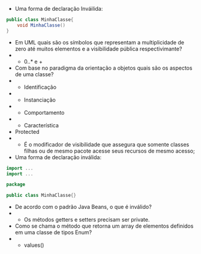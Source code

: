 - Uma forma de declaração Inváilida:
````Java
public class MinhaClasse{
    void MinhaClasse()
}
````

- Em UML quais são os símbolos que representam a multiplicidade de zero até muitos elementos e a visibilidade 
  pública respectivimante?
- - 0..* e + 
- Com base no paradigma da orientação a objetos quais são os aspectos de uma classe?
- - Identificação
- - Instanciação
- - Comportamento
- - Característica
- Protected
- - É o modificador de visibilidade que assegura que somente classes filhas ou de mesmo pacote acesse seus recursos 
    de mesmo acesso;
- Uma forma de declaração inválida:
````java
import ...
import ...

package

public class MinhaClasse{}

````

- De acordo com o padrão Java Beans, o que é inválido?
- - Os métodos getters e setters precisam ser private.
- Como se chama o método que retorna um array de elementos definidos em uma classe de tipos Enum?
- - values()